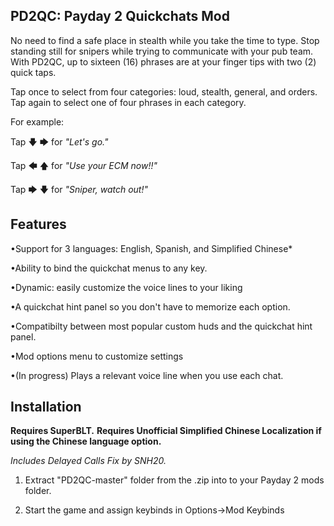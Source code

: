 PD2QC: Payday 2 Quickchats Mod
------------------------------

No need to find a safe place in stealth while you take the time to type.
Stop standing still for snipers while trying to communicate with your pub team. 
With PD2QC, up to sixteen (16) phrases are at your finger tips with two (2) quick taps. 

Tap once to select from four categories: loud, stealth, general, and orders.
Tap again to select one of four phrases in each category. 

For example: 

Tap 🡇 🡆 for *"Let's go."*

Tap 🡄 🡅 for *"Use your ECM now!!"*

Tap 🡆 🡇 for *"Sniper, watch out!"*

Features
--------
•Support for 3 languages: English, Spanish, and Simplified Chinese*

•Ability to bind the quickchat menus to any key.

•Dynamic: easily customize the voice lines to your liking

•A quickchat hint panel so you don't have to memorize each option.

•Compatibilty between most popular custom huds and the quickchat hint panel.  

•Mod options menu to customize settings

•(In progress) Plays a relevant voice line when you use each chat.

Installation
-------------
**Requires SuperBLT.**
**Requires Unofficial Simplified Chinese Localization if using the Chinese language option.**

*Includes Delayed Calls Fix by SNH20.*

1. Extract "PD2QC-master" folder from the .zip into to your Payday 2 mods folder. 

2. Start the game and assign keybinds in Options->Mod Keybinds